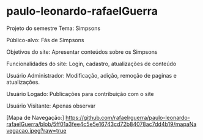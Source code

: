 # paulo-leonardo-rafaelGuerra
Projeto do semestre
Tema: Simpsons

Público-alvo: Fãs de Simpsons

Objetivos do site: Apresentar conteúdos sobre os Simpsons

Funcionalidades do site: Login, cadastro, atualizações de conteúdo

Usuário Administrador: Modificação, adição, remoção de paginas e atualizações.

Usuário Logado: Publicações para contribuição com o site

Usuário Visitante: Apenas observar

[Mapa de Navegação:] https://github.com/rafaelrguerra/paulo-leonardo-rafaelGuerra/blob/5ff01a3fee4c5e5e16743cd72b84078ac7dd4b19/mapaNavegacao.jpeg?raw=true
